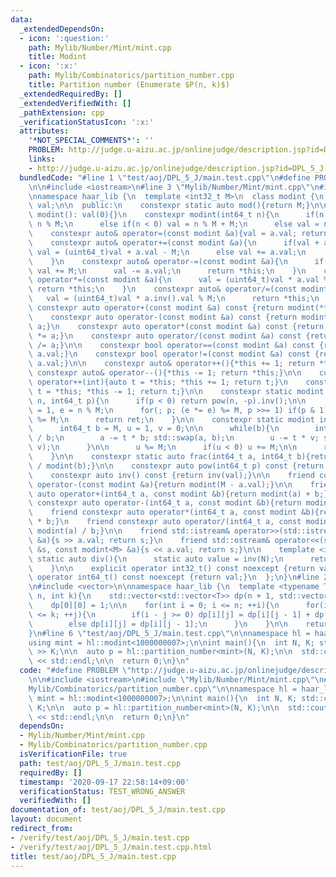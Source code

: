 ```yaml
---
data:
  _extendedDependsOn:
  - icon: ':question:'
    path: Mylib/Number/Mint/mint.cpp
    title: Modint
  - icon: ':x:'
    path: Mylib/Combinatorics/partition_number.cpp
    title: Partition number (Enumerate $P(n, k)$)
  _extendedRequiredBy: []
  _extendedVerifiedWith: []
  _pathExtension: cpp
  _verificationStatusIcon: ':x:'
  attributes:
    '*NOT_SPECIAL_COMMENTS*': ''
    PROBLEM: http://judge.u-aizu.ac.jp/onlinejudge/description.jsp?id=DPL_5_J
    links:
    - http://judge.u-aizu.ac.jp/onlinejudge/description.jsp?id=DPL_5_J
  bundledCode: "#line 1 \"test/aoj/DPL_5_J/main.test.cpp\"\n#define PROBLEM \"http://judge.u-aizu.ac.jp/onlinejudge/description.jsp?id=DPL_5_J\"\
    \n\n#include <iostream>\n#line 3 \"Mylib/Number/Mint/mint.cpp\"\n#include <utility>\n\
    \nnamespace haar_lib {\n  template <int32_t M>\n  class modint {\n    uint32_t\
    \ val;\n\n  public:\n    constexpr static auto mod(){return M;}\n\n    constexpr\
    \ modint(): val(0){}\n    constexpr modint(int64_t n){\n      if(n >= M) val =\
    \ n % M;\n      else if(n < 0) val = n % M + M;\n      else val = n;\n    }\n\n\
    \    constexpr auto& operator=(const modint &a){val = a.val; return *this;}\n\
    \    constexpr auto& operator+=(const modint &a){\n      if(val + a.val >= M)\
    \ val = (uint64_t)val + a.val - M;\n      else val += a.val;\n      return *this;\n\
    \    }\n    constexpr auto& operator-=(const modint &a){\n      if(val < a.val)\
    \ val += M;\n      val -= a.val;\n      return *this;\n    }\n    constexpr auto&\
    \ operator*=(const modint &a){\n      val = (uint64_t)val * a.val % M;\n     \
    \ return *this;\n    }\n    constexpr auto& operator/=(const modint &a){\n   \
    \   val = (uint64_t)val * a.inv().val % M;\n      return *this;\n    }\n\n   \
    \ constexpr auto operator+(const modint &a) const {return modint(*this) += a;}\n\
    \    constexpr auto operator-(const modint &a) const {return modint(*this) -=\
    \ a;}\n    constexpr auto operator*(const modint &a) const {return modint(*this)\
    \ *= a;}\n    constexpr auto operator/(const modint &a) const {return modint(*this)\
    \ /= a;}\n\n    constexpr bool operator==(const modint &a) const {return val ==\
    \ a.val;}\n    constexpr bool operator!=(const modint &a) const {return val !=\
    \ a.val;}\n\n    constexpr auto& operator++(){*this += 1; return *this;}\n   \
    \ constexpr auto& operator--(){*this -= 1; return *this;}\n\n    constexpr auto\
    \ operator++(int){auto t = *this; *this += 1; return t;}\n    constexpr auto operator--(int){auto\
    \ t = *this; *this -= 1; return t;}\n\n    constexpr static modint pow(int64_t\
    \ n, int64_t p){\n      if(p < 0) return pow(n, -p).inv();\n\n      int64_t ret\
    \ = 1, e = n % M;\n      for(; p; (e *= e) %= M, p >>= 1) if(p & 1) (ret *= e)\
    \ %= M;\n      return ret;\n    }\n\n    constexpr static modint inv(int64_t a){\n\
    \      int64_t b = M, u = 1, v = 0;\n\n      while(b){\n        int64_t t = a\
    \ / b;\n        a -= t * b; std::swap(a, b);\n        u -= t * v; std::swap(u,\
    \ v);\n      }\n\n      u %= M;\n      if(u < 0) u += M;\n\n      return u;\n\
    \    }\n\n    constexpr static auto frac(int64_t a, int64_t b){return modint(a)\
    \ / modint(b);}\n\n    constexpr auto pow(int64_t p) const {return pow(val, p);}\n\
    \    constexpr auto inv() const {return inv(val);}\n\n    friend constexpr auto\
    \ operator-(const modint &a){return modint(M - a.val);}\n\n    friend constexpr\
    \ auto operator+(int64_t a, const modint &b){return modint(a) + b;}\n    friend\
    \ constexpr auto operator-(int64_t a, const modint &b){return modint(a) - b;}\n\
    \    friend constexpr auto operator*(int64_t a, const modint &b){return modint(a)\
    \ * b;}\n    friend constexpr auto operator/(int64_t a, const modint &b){return\
    \ modint(a) / b;}\n\n    friend std::istream& operator>>(std::istream &s, modint<M>\
    \ &a){s >> a.val; return s;}\n    friend std::ostream& operator<<(std::ostream\
    \ &s, const modint<M> &a){s << a.val; return s;}\n\n    template <int N>\n   \
    \ static auto div(){\n      static auto value = inv(N);\n      return value;\n\
    \    }\n\n    explicit operator int32_t() const noexcept {return val;}\n    explicit\
    \ operator int64_t() const noexcept {return val;}\n  };\n}\n#line 2 \"Mylib/Combinatorics/partition_number.cpp\"\
    \n#include <vector>\n\nnamespace haar_lib {\n  template <typename T>\n  auto partition_number(int\
    \ n, int k){\n    std::vector<std::vector<T>> dp(n + 1, std::vector<T>(k + 1));\n\
    \    dp[0][0] = 1;\n\n    for(int i = 0; i <= n; ++i){\n      for(int j = 1; j\
    \ <= k; ++j){\n        if(i - j >= 0) dp[i][j] = dp[i][j - 1] + dp[i - j][j];\n\
    \        else dp[i][j] = dp[i][j - 1];\n      }\n    }\n\n    return dp;\n  }\n\
    }\n#line 6 \"test/aoj/DPL_5_J/main.test.cpp\"\n\nnamespace hl = haar_lib;\n\n\
    using mint = hl::modint<1000000007>;\n\nint main(){\n  int N, K; std::cin >> N\
    \ >> K;\n\n  auto p = hl::partition_number<mint>(N, K);\n\n  std::cout << p[N][K]\
    \ << std::endl;\n\n  return 0;\n}\n"
  code: "#define PROBLEM \"http://judge.u-aizu.ac.jp/onlinejudge/description.jsp?id=DPL_5_J\"\
    \n\n#include <iostream>\n#include \"Mylib/Number/Mint/mint.cpp\"\n#include \"\
    Mylib/Combinatorics/partition_number.cpp\"\n\nnamespace hl = haar_lib;\n\nusing\
    \ mint = hl::modint<1000000007>;\n\nint main(){\n  int N, K; std::cin >> N >>\
    \ K;\n\n  auto p = hl::partition_number<mint>(N, K);\n\n  std::cout << p[N][K]\
    \ << std::endl;\n\n  return 0;\n}\n"
  dependsOn:
  - Mylib/Number/Mint/mint.cpp
  - Mylib/Combinatorics/partition_number.cpp
  isVerificationFile: true
  path: test/aoj/DPL_5_J/main.test.cpp
  requiredBy: []
  timestamp: '2020-09-17 22:58:14+09:00'
  verificationStatus: TEST_WRONG_ANSWER
  verifiedWith: []
documentation_of: test/aoj/DPL_5_J/main.test.cpp
layout: document
redirect_from:
- /verify/test/aoj/DPL_5_J/main.test.cpp
- /verify/test/aoj/DPL_5_J/main.test.cpp.html
title: test/aoj/DPL_5_J/main.test.cpp
---
```

